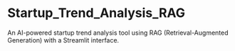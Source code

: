 # Startup_Trend_Analysis_RAG
An AI-powered startup trend analysis tool using RAG (Retrieval-Augmented Generation) with a Streamlit interface.
